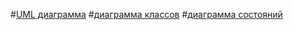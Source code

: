 #[UML диаграмма](https://disk.yandex.ru/i/jV2o6cVPiUToKQ)
#[диаграмма классов](https://disk.yandex.ru/i/OtX9j7APrglTPA)
#[диаграмма состояний](https://disk.yandex.ru/i/VN0PUOEmzAl_Ng)
